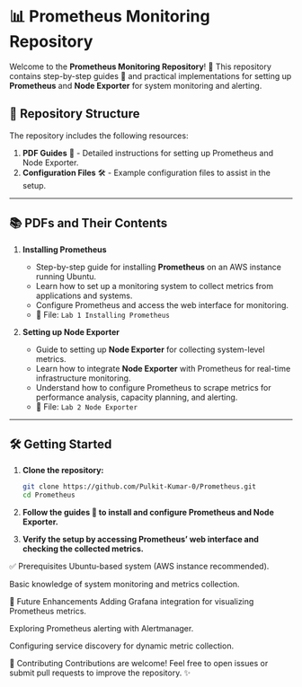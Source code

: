 # 📊 Prometheus Monitoring Repository  

Welcome to the **Prometheus Monitoring Repository**! 🚀 This repository contains step-by-step guides 📄 and practical implementations for setting up **Prometheus** and **Node Exporter** for system monitoring and alerting.  

## 📂 Repository Structure  

The repository includes the following resources:  

1. **PDF Guides** 📘 - Detailed instructions for setting up Prometheus and Node Exporter.  
2. **Configuration Files** 🛠️ - Example configuration files to assist in the setup.  

---

## 📚 PDFs and Their Contents  

1. **Installing Prometheus**  
   - Step-by-step guide for installing **Prometheus** on an AWS instance running Ubuntu.  
   - Learn how to set up a monitoring system to collect metrics from applications and systems.  
   - Configure Prometheus and access the web interface for monitoring.  
   - 📁 File: `Lab 1 Installing Prometheus`  

2. **Setting up Node Exporter**  
   - Guide to setting up **Node Exporter** for collecting system-level metrics.  
   - Learn how to integrate **Node Exporter** with Prometheus for real-time infrastructure monitoring.  
   - Understand how to configure Prometheus to scrape metrics for performance analysis, capacity planning, and alerting.  
   - 📁 File: `Lab 2 Node Exporter`  

---

## 🛠️ Getting Started  

1. **Clone the repository:**  
   ```bash  
   git clone https://github.com/Pulkit-Kumar-0/Prometheus.git  
   cd Prometheus  


2. **Follow the guides 📄 to install and configure Prometheus and Node Exporter.**

3. **Verify the setup by accessing Prometheus’ web interface and checking the collected metrics.**

✅ Prerequisites
Ubuntu-based system (AWS instance recommended).

Basic knowledge of system monitoring and metrics collection.

🚀 Future Enhancements
Adding Grafana integration for visualizing Prometheus metrics.

Exploring Prometheus alerting with Alertmanager.

Configuring service discovery for dynamic metric collection.

🤝 Contributing
Contributions are welcome! Feel free to open issues or submit pull requests to improve the repository. ✨
